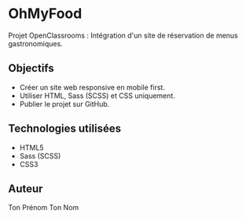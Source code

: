 # OhMyFood

Projet OpenClassrooms : Intégration d'un site de réservation de menus gastronomiques.

## Objectifs
- Créer un site web responsive en mobile first.
- Utiliser HTML, Sass (SCSS) et CSS uniquement.
- Publier le projet sur GitHub.

## Technologies utilisées
- HTML5
- Sass (SCSS)
- CSS3

## Auteur
Ton Prénom Ton Nom
